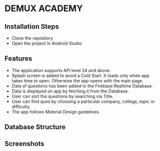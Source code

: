 # DEMUX ACADEMY

## Installation Steps

 * Clone the repository
 * Open the project in Android Studio

## Features

* The application supports API level 24 and above.
* Splash screen is added to avoid a Cold Start. It loads only when app takes time to open. Otherwise the app opens with the main page.
* Data of questions has been added to the Firebase Realtime Database.
* Data is displayed on app by fetching it from the Database.
* User can sort the questions by searching via Title.
* User can find ques by choosing a particular company, college, topic or difficulty.
* The app follows Material Design guidelines.

## Database Structure

## Screenshots


